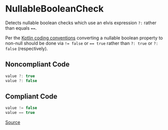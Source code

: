 # NullableBooleanCheck

Detects nullable boolean checks which use an elvis expression `?:` rather than equals `==`.

Per the [Kotlin coding conventions](https://kotlinlang.org/docs/coding-conventions.html#nullable-boolean-values-in-conditions)
converting a nullable boolean property to non-null should be done via `!= false` or `== true`
rather than `?: true` or `?: false` (respectively).

## Noncompliant Code

```kotlin
value ?: true
value ?: false
```
## Compliant Code

```kotlin
value != false
value == true
```

[Source](https://detekt.github.io/detekt/style.html#nullablebooleancheck)
